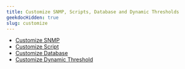 ```yaml
---
title: Customize SNMP, Scripts, Database and Dynamic Thresholds
geekdocHidden: true
slug: customize
---
```


* <a href="/cloud_vista/Overview/inframonitoring/customize/customizesnmp">Customize SNMP</a>
* <a href="/cloud_vista/Overview/inframonitoring/customize/customizescript">Customize Script</a>
* <a href="/cloud_vista/Overview/inframonitoring/customize/customizedatabase">Customize Database</a>
* <a href="/cloud_vista/Overview/inframonitoring/customize/customizethreshold">Customize Dynamic Threshold</a>
